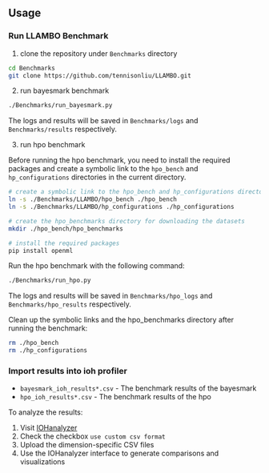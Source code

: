 

## Usage

### Run LLAMBO Benchmark

1. clone the repository under `Benchmarks` directory

```bash
cd Benchmarks
git clone https://github.com/tennisonliu/LLAMBO.git
```

2. run bayesmark benchmark

```bash
./Benchmarks/run_bayesmark.py
```
The logs and results will be saved in `Benchmarks/logs` and `Benchmarks/results` respectively.

3. run hpo benchmark 

Before running the hpo benchmark, you need to install the required packages and create a symbolic link to the `hpo_bench` and `hp_configurations` directories in the current directory.
```bash
# create a symbolic link to the hpo_bench and hp_configurations directories in the current directory.
ln -s ./Benchmarks/LLAMBO/hpo_bench ./hpo_bench
ln -s ./Benchmarks/LLAMBO/hp_configurations ./hp_configurations

# create the hpo_benchmarks directory for downloading the datasets
mkdir ./hpo_bench/hpo_benchmarks

# install the required packages
pip install openml
```

Run the hpo benchmark with the following command:
```bash
./Benchmarks/run_hpo.py
```
The logs and results will be saved in `Benchmarks/hpo_logs` and `Benchmarks/hpo_results` respectively.

Clean up the symbolic links and the hpo_benchmarks directory after running the benchmark:
```bash
rm ./hpo_bench
rm ./hp_configurations
```

### Import results into ioh profiler

- `bayesmark_ioh_results*.csv` - The benchmark results of the bayesmark
- `hpo_ioh_results*.csv` - The benchmark results of the hpo

To analyze the results:
1. Visit [IOHanalyzer](https://iohanalyzer.liacs.nl/)
2. Check the checkbox `use custom csv format`
3. Upload the dimension-specific CSV files
4. Use the IOHanalyzer interface to generate comparisons and visualizations
